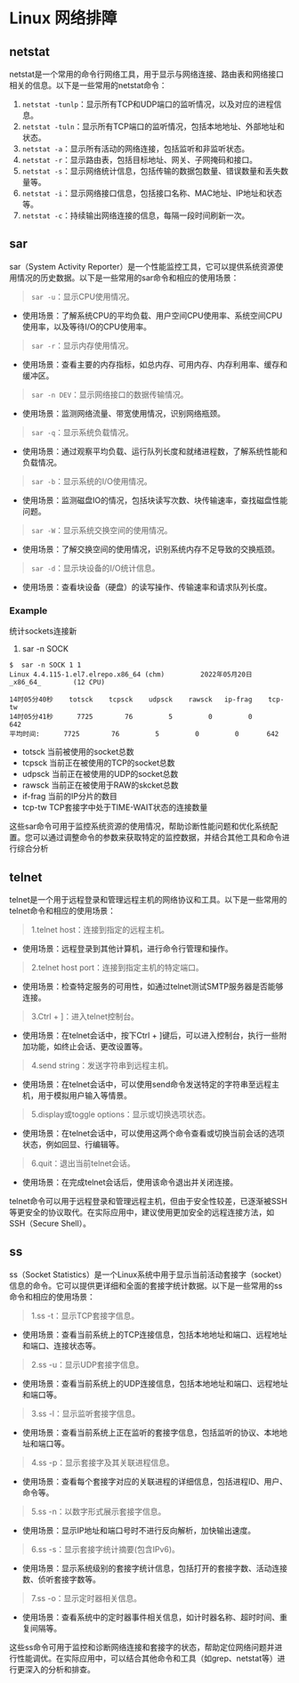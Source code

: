 # Linux 网络排障

## netstat
netstat是一个常用的命令行网络工具，用于显示与网络连接、路由表和网络接口相关的信息。以下是一些常用的netstat命令：

1. `netstat -tunlp`：显示所有TCP和UDP端口的监听情况，以及对应的进程信息。
2. `netstat -tuln`：显示所有TCP端口的监听情况，包括本地地址、外部地址和状态。
3. `netstat -a`：显示所有活动的网络连接，包括监听和非监听状态。
4. `netstat -r`：显示路由表，包括目标地址、网关、子网掩码和接口。
5. `netstat -s`：显示网络统计信息，包括传输的数据包数量、错误数量和丢失数量等。
6. `netstat -i`：显示网络接口信息，包括接口名称、MAC地址、IP地址和状态等。
7. `netstat -c`：持续输出网络连接的信息，每隔一段时间刷新一次。

## sar
sar（System Activity Reporter）是一个性能监控工具，它可以提供系统资源使用情况的历史数据。以下是一些常用的sar命令和相应的使用场景：

> `sar -u`：显示CPU使用情况。

- 使用场景：了解系统CPU的平均负载、用户空间CPU使用率、系统空间CPU使用率，以及等待I/O的CPU使用率。

> `sar -r`：显示内存使用情况。
- 使用场景：查看主要的内存指标，如总内存、可用内存、内存利用率、缓存和缓冲区。

> `sar -n DEV`：显示网络接口的数据传输情况。

- 使用场景：监测网络流量、带宽使用情况，识别网络瓶颈。

> `sar -q`：显示系统负载情况。

- 使用场景：通过观察平均负载、运行队列长度和就绪进程数，了解系统性能和负载情况。

> `sar -b`：显示系统的I/O使用情况。

- 使用场景：监测磁盘IO的情况，包括块读写次数、块传输速率，查找磁盘性能问题。

> `sar -W`：显示系统交换空间的使用情况。

- 使用场景：了解交换空间的使用情况，识别系统内存不足导致的交换瓶颈。

> `sar -d`：显示块设备的I/O统计信息。

- 使用场景：查看块设备（硬盘）的读写操作、传输速率和请求队列长度。

### Example
统计sockets连接新
1. sar -n SOCK
```shell script
$  sar -n SOCK 1 1
Linux 4.4.115-1.el7.elrepo.x86_64 (chm)         2022年05月20日  _x86_64_        (12 CPU)

14时05分40秒    totsck    tcpsck    udpsck    rawsck   ip-frag    tcp-tw
14时05分41秒      7725        76         5         0         0       642
平均时间:      7725        76         5         0         0       642
```
- totsck 当前被使用的socket总数
- tcpsck 当前正在被使用的TCP的socket总数
- udpsck 当前正在被使用的UDP的socket总数
- rawsck 当前正在被使用于RAW的skcket总数
- if-frag 当前的IP分片的数目
- tcp-tw TCP套接字中处于TIME-WAIT状态的连接数量


这些sar命令可用于监控系统资源的使用情况，帮助诊断性能问题和优化系统配置。您可以通过调整命令的参数来获取特定的监控数据，并结合其他工具和命令进行综合分析

## telnet
telnet是一个用于远程登录和管理远程主机的网络协议和工具。以下是一些常用的telnet命令和相应的使用场景：

> 1.telnet host：连接到指定的远程主机。

- 使用场景：远程登录到其他计算机，进行命令行管理和操作。

> 2.telnet host port：连接到指定主机的特定端口。

- 使用场景：检查特定服务的可用性，如通过telnet测试SMTP服务器是否能够连接。

> 3.Ctrl + ]：进入telnet控制台。

- 使用场景：在telnet会话中，按下Ctrl + ]键后，可以进入控制台，执行一些附加功能，如终止会话、更改设置等。

> 4.send string：发送字符串到远程主机。

- 使用场景：在telnet会话中，可以使用send命令发送特定的字符串至远程主机，用于模拟用户输入等情景。

> 5.display或toggle options：显示或切换选项状态。

- 使用场景：在telnet会话中，可以使用这两个命令查看或切换当前会话的选项状态，例如回显、行编辑等。

> 6.quit：退出当前telnet会话。

- 使用场景：在完成telnet会话后，使用该命令退出并关闭连接。

telnet命令可以用于远程登录和管理远程主机，但由于安全性较差，已逐渐被SSH等更安全的协议取代。在实际应用中，建议使用更加安全的远程连接方法，如SSH（Secure Shell）。



## ss
ss（Socket Statistics）是一个Linux系统中用于显示当前活动套接字（socket）信息的命令。它可以提供更详细和全面的套接字统计数据。以下是一些常用的ss命令和相应的使用场景：

> 1.ss -t：显示TCP套接字信息。

- 使用场景：查看当前系统上的TCP连接信息，包括本地地址和端口、远程地址和端口、连接状态等。
> 2.ss -u：显示UDP套接字信息。

- 使用场景：查看当前系统上的UDP连接信息，包括本地地址和端口、远程地址和端口等。

> 3.ss -l：显示监听套接字信息。

- 使用场景：查看当前系统上正在监听的套接字信息，包括监听的协议、本地地址和端口等。
> 4.ss -p：显示套接字及其关联进程信息。

- 使用场景：查看每个套接字对应的关联进程的详细信息，包括进程ID、用户、命令等。
> 5.ss -n：以数字形式展示套接字信息。

- 使用场景：显示IP地址和端口号时不进行反向解析，加快输出速度。
> 6.ss -s：显示套接字统计摘要(包含IPv6)。

- 使用场景：显示系统级别的套接字统计信息，包括打开的套接字数、活动连接数、侦听套接字数等。
> 7.ss -o：显示定时器相关信息。

- 使用场景：查看系统中的定时器事件相关信息，如计时器名称、超时时间、重复间隔等。

这些ss命令可用于监控和诊断网络连接和套接字的状态，帮助定位网络问题并进行性能调优。在实际应用中，可以结合其他命令和工具（如grep、netstat等）进行更深入的分析和排查。



